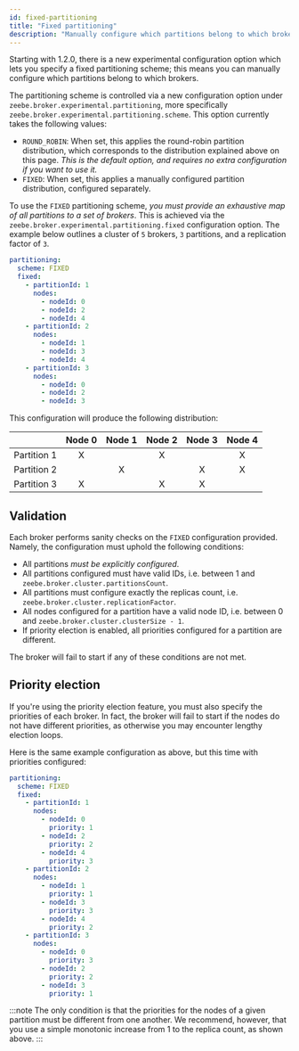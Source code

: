 ```yaml
---
id: fixed-partitioning
title: "Fixed partitioning"
description: "Manually configure which partitions belong to which brokers."
---
```


Starting with 1.2.0, there is a new experimental configuration option which lets you specify a fixed partitioning scheme; this means you can manually configure which partitions belong to which brokers.

The partitioning scheme is controlled via a new configuration option under `zeebe.broker.experimental.partitioning`,
more specifically `zeebe.broker.experimental.partitioning.scheme`. This option currently takes the following values:

- `ROUND_ROBIN`: When set, this applies the round-robin partition distribution, which corresponds to the distribution explained above on this page. _This is the default option, and requires no extra configuration if you want to use it._
- `FIXED`: When set, this applies a manually configured partition distribution, configured separately.

To use the `FIXED` partitioning scheme, _you must provide an exhaustive map of all partitions to a set of brokers_. This is achieved via the `zeebe.broker.experimental.partitioning.fixed` configuration option. The example below outlines a cluster of `5` brokers, `3` partitions, and a replication factor of `3`.

```yaml
partitioning:
  scheme: FIXED
  fixed:
    - partitionId: 1
      nodes:
        - nodeId: 0
        - nodeId: 2
        - nodeId: 4
    - partitionId: 2
      nodes:
        - nodeId: 1
        - nodeId: 3
        - nodeId: 4
    - partitionId: 3
      nodes:
        - nodeId: 0
        - nodeId: 2
        - nodeId: 3
```

This configuration will produce the following distribution:

|             | Node 0 | Node 1 | Node 2 | Node 3 | Node 4 |
| ----------: | :----: | :----: | :----: | :----: | :----: |
| Partition 1 |   X    |        |   X    |        |   X    |
| Partition 2 |        |   X    |        |   X    |   X    |
| Partition 3 |   X    |        |   X    |   X    |        |

## Validation

Each broker performs sanity checks on the `FIXED` configuration provided. Namely, the configuration must uphold the following conditions:

- All partitions _must be explicitly configured_.
- All partitions configured must have valid IDs, i.e. between 1 and `zeebe.broker.cluster.partitionsCount`.
- All partitions must configure exactly the replicas count, i.e. `zeebe.broker.cluster.replicationFactor`.
- All nodes configured for a partition have a valid node ID, i.e. between 0 and `zeebe.broker.cluster.clusterSize - 1`.
- If priority election is enabled, all priorities configured for a partition are different.

The broker will fail to start if any of these conditions are not met.

## Priority election

If you're using the priority election feature, you must also specify the priorities of each broker. In fact, the broker will fail to start if the nodes do not have different priorities, as otherwise you may encounter lengthy election loops.

Here is the same example configuration as above, but this time with priorities configured:

```yaml
partitioning:
  scheme: FIXED
  fixed:
    - partitionId: 1
      nodes:
        - nodeId: 0
          priority: 1
        - nodeId: 2
          priority: 2
        - nodeId: 4
          priority: 3
    - partitionId: 2
      nodes:
        - nodeId: 1
          priority: 1
        - nodeId: 3
          priority: 3
        - nodeId: 4
          priority: 2
    - partitionId: 3
      nodes:
        - nodeId: 0
          priority: 3
        - nodeId: 2
          priority: 2
        - nodeId: 3
          priority: 1
```

:::note
The only condition is that the priorities for the nodes of a given partition must be different from one another. We recommend, however, that you use a simple monotonic increase from 1 to the replica count, as shown above.
:::

